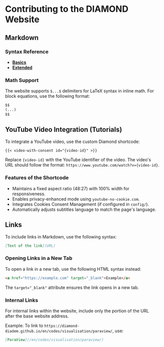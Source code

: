 
# Contributing to the DIAMOND Website

## Markdown

### Syntax Reference

- [**Basics**](https://getdoks.org/docs/reference/markdown-basic-syntax/)
- [**Extended**](https://getdoks.org/docs/reference/markdown-extended-syntax/)

### Math Support

The website supports `$...$` delimiters for LaTeX syntax in inline math. For block equations, use the following format:

```markdown
$$
(...)
$$
```

## YouTube Video Integration (Tutorials)

To integrate a YouTube video, use the custom Diamond shortcode:

```markdown
{{< video-with-consent id="{video-id}" >}}
```

Replace `{video-id}` with the YouTube identifier of the video. The video's URL should follow the format: `https://www.youtube.com/watch?v={video-id}`.

### Features of the Shortcode

- Maintains a fixed aspect ratio (48:27) with 100% width for responsiveness.
- Enables privacy-enhanced mode using `youtube-no-cookie.com`.
- Integrates Cookies Consent Management (if configured in `config/`).
- Automatically adjusts subtitles language to match the page's language.

## Links

To include links in Markdown, use the following syntax:

```markdown
[Text of the link](URL)
```

### Opening Links in a New Tab

To open a link in a new tab, use the following HTML syntax instead:

```html
<a href="https://example.com" target="_blank">Example</a>
```

The `target="_blank"` attribute ensures the link opens in a new tab.

### Internal Links

For internal links within the website, include only the portion of the URL after the base website address.

Example: To link to `https://diamond-diadem.github.io/en/codes/visualisation/paraview/`, use:

```markdown
[ParaView](/en/codes/visualisation/paraview/)
```
